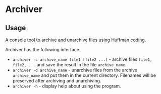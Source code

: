 # Archiver

## Usage

A console tool to archive and unarchive files using [Huffman coding](https://en.wikipedia.org/wiki/Huffman_coding).

Archiver has the following interface:

- `archiver -c archive_name file1 [file2 ...]` - archive files `file1, file2, ...` and save the result in the file `archive_name`.
- `archiver -d archive_name` - unarchive files from the archive `archive_name` and put them in the current directory. Filenames will be preserved after archiving and unarchiving.
- `archiver -h` - display help about using the program.
